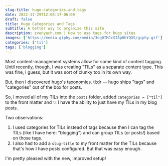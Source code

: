 ```yaml
---
slug-title: hugo-categories-and-tags
date: 2022-11-29T12:08:17-06:00
draft: false
title: Hugo Categories and Tags
subtitle: A better way to organize this site
description: zvenyach.com | How to use tags for hugo sites
images: ['https://media.giphy.com/media/3og0IMJcSI8p6hYQXS/giphy.gif']
categories: ['til']
tags: ['blogging']
---
```


Most content-management systems allow for some kind of content tagging. Until recently, though, I was creating "TILs" as a separate content type. This was fine, I guess, but it was sort of clunky too in its own way.

But, then I discovered hugo's [taxonomies](https://gohugo.io/content-management/taxonomies/). tl;dr — hugo ships "tags" and "categories" out of the box for posts.

<!--more-->

So, I moved all of my TILs into the `posts` folder, added `categories = ["til"]` to the front matter and :boom: I have the ability to just have my TILs in my blog posts.

Two observations:

1. I used categories for TILs instead of tags because then I can tag the TILs (like I have here: "blogging") and can group TILs (or posts!) based on those tags.
2. I also had to add a `slug-title` to my front matter for the TILs because that's how I have posts configured. But that was easy enough.

I'm pretty pleased with the new, improved setup!
